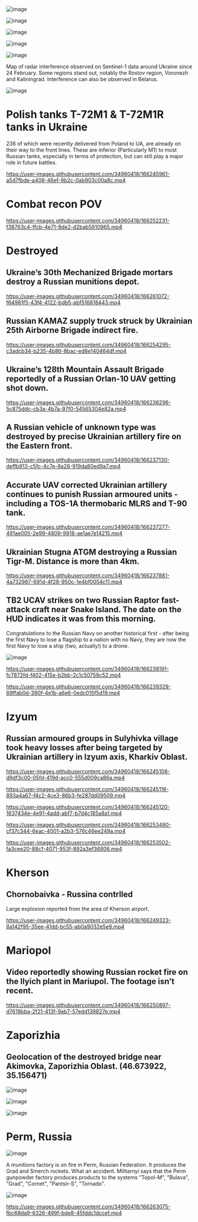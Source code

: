 ![image](https://user-images.githubusercontent.com/34960418/166244759-cdcde6d1-eb83-4436-b8a0-8b3fc8b89d83.png)

![image](https://user-images.githubusercontent.com/34960418/166249538-03b9ac43-8216-4035-b362-8588e9c9b1fa.png)

![image](https://user-images.githubusercontent.com/34960418/166260215-7e0b65fa-471b-41b2-8750-5c2adff03690.png)

![image](https://user-images.githubusercontent.com/34960418/166260247-f609eccc-b76a-483f-804b-0a9d1fb0b81f.png)

![image](https://user-images.githubusercontent.com/34960418/166260569-237eb688-3eb2-4a9a-b823-3f67ac88f90c.png)


Map of radar interference observed on Sentinel-1 data around Ukraine since 24 February. Some regions stand out, notably the Rostov region, Voronezh and Kaliningrad. Interference can also be observed in Belarus. 

![image](https://user-images.githubusercontent.com/34960418/166249687-2c8eba4e-28c5-4488-9b41-c38101b966ef.png)


# Polish tanks T-72M1 & T-72M1R tanks in Ukraine

236 of which were recently delivered from Poland to UA, are already on their way to the front lines. These are inferior (Particularly M1) to most Russian tanks, especially in terms of protection, but can still play a major role in future battles.

https://user-images.githubusercontent.com/34960418/166245961-a5d7fbde-a408-46ef-9b2c-0ab903c00a8c.mp4


# Combat recon POV

https://user-images.githubusercontent.com/34960418/166252231-f38763c4-ffcb-4e71-8de2-d2bab5910965.mp4


# Destroyed

## Ukraine’s 30th Mechanized Brigade mortars destroy a Russian munitions depot. 

https://user-images.githubusercontent.com/34960418/166261072-f64981f5-43f4-4122-bdb5-abf516818443.mp4


## Russian KAMAZ supply truck struck by Ukrainian 25th Airborne Brigade indirect fire.

https://user-images.githubusercontent.com/34960418/166254295-c3adcb34-b235-4b86-8bac-ed8e140464df.mp4


## Ukraine’s 128th Mountain Assault Brigade reportedly of a Russian Orlan-10 UAV getting shot down. 

https://user-images.githubusercontent.com/34960418/166236296-5c875ddc-cb3a-4b7a-97f0-54565304e82a.mp4


## A Russian vehicle of unknown type was destroyed by precise Ukrainian artillery fire on the Eastern front.

https://user-images.githubusercontent.com/34960418/166237130-deffb913-c5fc-4c7e-8a28-919da80ed9a7.mp4


## Accurate UAV corrected Ukrainian artillery continues to punish Russian armoured units - including a TOS-1A thermobaric MLRS and T-90 tank.

https://user-images.githubusercontent.com/34960418/166237277-491ae005-2e99-4809-9918-ae1ae7e14215.mp4


## Ukrainian Stugna ATGM destroying a Russian Tigr-M. Distance is more than 4km.

https://user-images.githubusercontent.com/34960418/166237881-4a732987-691d-4f28-950c-1e4bf0054c11.mp4


## TB2 UCAV strikes on two Russian Raptor fast-attack craft near Snake Island. The date on the HUD indicates it was from this morning.

Congratulations to the Russian Navy on another historical first - after being the first Navy to lose a flagship to a nation with no Navy, they are now the first Navy to lose a ship (two, actually!) to a drone.

![image](https://user-images.githubusercontent.com/34960418/166239126-33dad46a-6730-444c-b59e-63fd0c6bc3e0.png)

https://user-images.githubusercontent.com/34960418/166238191-fc7872fd-f402-415e-b2bb-2c1c50759c52.mp4

https://user-images.githubusercontent.com/34960418/166239329-69ffab0d-390f-4e1b-a6e6-0edc015f5d19.mp4


# Izyum

## Russian armoured groups in Sulyhivka village took heavy losses after being targeted by Ukrainian artillery in Izyum axis, Kharkiv Oblast.

https://user-images.githubusercontent.com/34960418/166245108-d9df3c00-05fd-419d-acc0-555d009ca86a.mp4

https://user-images.githubusercontent.com/34960418/166245116-893a4a67-f4c2-4ce3-86b3-fe287dd09509.mp4

https://user-images.githubusercontent.com/34960418/166245120-1637434e-4e91-4add-abf7-b7d4c185a8a1.mp4

https://user-images.githubusercontent.com/34960418/166253480-cf37c344-6eac-4001-a2b3-576c46ee249a.mp4

https://user-images.githubusercontent.com/34960418/166253502-fa3cee20-88c1-4071-953f-892a3ef36806.mp4



# Kherson

## Chornobaivka - Russina contrlled

Large explosion reported from the area of Kherson airport. 

https://user-images.githubusercontent.com/34960418/166249323-8a142f95-35ee-41dd-bc55-ab0a9032e5e9.mp4


# Mariopol

## Video reportedly showing Russian rocket fire on the Ilyich plant in Mariupol. The footage isn’t recent. 

https://user-images.githubusercontent.com/34960418/166250897-d7618bba-2f21-413f-9ab7-57edd139827e.mp4


# Zaporizhia

## Geolocation of the destroyed bridge near Akimovka,  Zaporizhia Oblast. (46.673922, 35.156471)

![image](https://user-images.githubusercontent.com/34960418/166248891-1277cb90-e287-4cfa-8e0b-fd4c4887ceea.png)

![image](https://user-images.githubusercontent.com/34960418/166248877-dbb164cb-903b-4746-92dc-2f0dbdd1e2e0.png)

![image](https://user-images.githubusercontent.com/34960418/166248901-1edd7919-b98d-4a22-8d2e-d6a67d957011.png)



# Perm, Russia

![image](https://user-images.githubusercontent.com/34960418/166262621-02c8dcf1-c525-4d69-adcb-6683541a9227.png)

A munitions factory is on fire in Perm, Russian Federation. It produces the Grad and Smerch rockets. What an accident. Militarnyi says that the Perm gunpowder factory produces products to the systems "Topol-M", "Bulava", "Grad", "Cornet", "Pantsir-S", "Tornado".

![image](https://user-images.githubusercontent.com/34960418/166262503-7878a137-17e3-48a4-9b57-b1ee54ecdc8e.png)

https://user-images.githubusercontent.com/34960418/166263075-fbc68da9-6326-499f-bde8-45fddc1dccef.mp4



